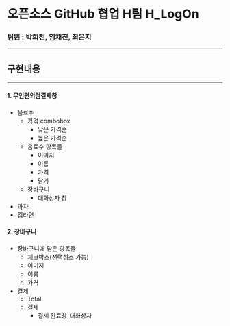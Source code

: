 # 오픈소스 GitHub 협업 H팀 H_LogOn

### 팀원 : 박희천, 임채진, 최은지
-------------------------------



## 구현내용
----------
#### 1. 무인편의점결제창
  
  * 음료수
    * 가격 combobox
      * 낮은 가격순
      * 높은 가격순
    * 음료수 항목들
      * 이미지
      * 이름
      * 가격
      * 담기
    * 장바구니
      * 대화상자 창
  * 과자
  * 컵라면
  
#### 2. 장바구니

  * 장바구니에 담은 항목들
    * 체크박스(선택취소 가능)
    * 이미지
    * 이름
    * 가격
  * 결제
    * Total
    * 결제
      * 결제 완료창_대화상자
